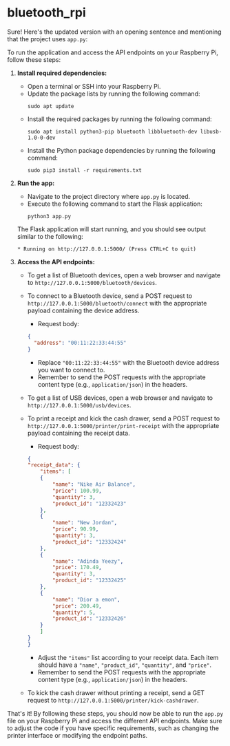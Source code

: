 # bluetooth_rpi
Sure! Here's the updated version with an opening sentence and mentioning that the project uses `app.py`:

To run the application and access the API endpoints on your Raspberry Pi, follow these steps:

1. **Install required dependencies:**
   - Open a terminal or SSH into your Raspberry Pi.
   - Update the package lists by running the following command:
     ```
     sudo apt update
     ```
   - Install the required packages by running the following command:
     ```
     sudo apt install python3-pip bluetooth libbluetooth-dev libusb-1.0-0-dev
     ```
   - Install the Python package dependencies by running the following command:
     ```
     sudo pip3 install -r requirements.txt
     ```

2. **Run the app:**
   - Navigate to the project directory where `app.py` is located.
   - Execute the following command to start the Flask application:
     ```
     python3 app.py
     ```
   
   The Flask application will start running, and you should see output similar to the following:
   ```
   * Running on http://127.0.0.1:5000/ (Press CTRL+C to quit)
   ```

3. **Access the API endpoints:**
   - To get a list of Bluetooth devices, open a web browser and navigate to `http://127.0.0.1:5000/bluetooth/devices`.
   - To connect to a Bluetooth device, send a POST request to `http://127.0.0.1:5000/bluetooth/connect` with the appropriate payload containing the device address.
        - Request body:
     ```json
     {
       "address": "00:11:22:33:44:55"
     }
     ```
     - Replace `"00:11:22:33:44:55"` with the Bluetooth device address you want to connect to.
     - Remember to send the POST requests with the appropriate content type (e.g., `application/json`) in the headers.
   - To get a list of USB devices, open a web browser and navigate to `http://127.0.0.1:5000/usb/devices`.
   - To print a receipt and kick the cash drawer, send a POST request to `http://127.0.0.1:5000/printer/print-receipt` with the appropriate payload containing the receipt data.
        - Request body:

        ```json
        {
        "receipt_data": {
            "items": [
            {
                "name": "Nike Air Balance",
                "price": 100.99,
                "quantity": 3,
                "product_id": "12332423"
            },
            {
                "name": "New Jordan",
                "price": 90.99,
                "quantity": 3,
                "product_id": "12332424"
            },
            {
                "name": "Adinda Yeezy",
                "price": 170.49,
                "quantity": 3,
                "product_id": "12332425"
            },
            {
                "name": "Dior a emon",
                "price": 200.49,
                "quantity": 5,
                "product_id": "12332426"
            }
            ]
        }
        }
        ```
     - Adjust the `"items"` list according to your receipt data. Each item should have a `"name"`, `"product_id"`, `"quantity"`, and `"price"`.
     - Remember to send the POST requests with the appropriate content type (e.g., `application/json`) in the headers.
   - To kick the cash drawer without printing a receipt, send a GET request to `http://127.0.0.1:5000/printer/kick-cashdrawer`.

That's it! By following these steps, you should now be able to run the `app.py` file on your Raspberry Pi and access the different API endpoints. Make sure to adjust the code if you have specific requirements, such as changing the printer interface or modifying the endpoint paths.

